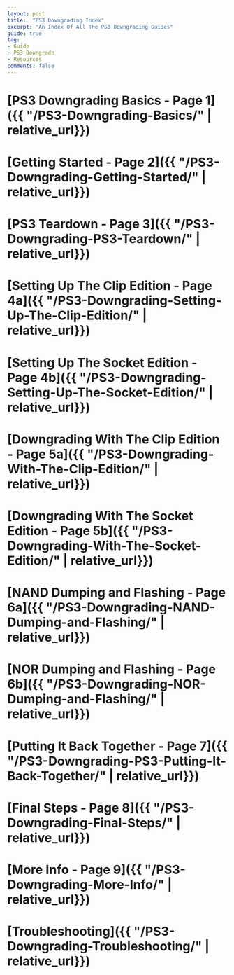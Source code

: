 ```yaml
---
layout: post
title:  "PS3 Downgrading Index"
excerpt: "An Index Of All The PS3 Downgrading Guides"
guide: true
tag:
- Guide
- PS3 Downgrade
- Resources
comments: false
---
```

# [PS3 Downgrading Basics - Page 1]({{ "/PS3-Downgrading-Basics/" | relative_url}})


# [Getting Started - Page 2]({{ "/PS3-Downgrading-Getting-Started/" | relative_url}})


# [PS3 Teardown - Page 3]({{ "/PS3-Downgrading-PS3-Teardown/" | relative_url}})


# [Setting Up The Clip Edition - Page 4a]({{ "/PS3-Downgrading-Setting-Up-The-Clip-Edition/" | relative_url}})


# [Setting Up The Socket Edition - Page 4b]({{ "/PS3-Downgrading-Setting-Up-The-Socket-Edition/" | relative_url}})


# [Downgrading With The Clip Edition - Page 5a]({{ "/PS3-Downgrading-With-The-Clip-Edition/" | relative_url}})


# [Downgrading With The Socket Edition - Page 5b]({{ "/PS3-Downgrading-With-The-Socket-Edition/" | relative_url}})


# [NAND Dumping and Flashing - Page 6a]({{ "/PS3-Downgrading-NAND-Dumping-and-Flashing/" | relative_url}})


# [NOR Dumping and Flashing - Page 6b]({{ "/PS3-Downgrading-NOR-Dumping-and-Flashing/" | relative_url}})


# [Putting It Back Together - Page 7]({{ "/PS3-Downgrading-PS3-Putting-It-Back-Together/" | relative_url}})


# [Final Steps - Page 8]({{ "/PS3-Downgrading-Final-Steps/" | relative_url}})


# [More Info - Page 9]({{ "/PS3-Downgrading-More-Info/" | relative_url}})


# [Troubleshooting]({{ "/PS3-Downgrading-Troubleshooting/" | relative_url}})